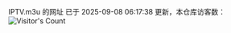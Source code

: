 IPTV.m3u 的网址 已于 2025-09-08 06:17:38 更新，本仓库访客数：![Visitor's Count](https://profile-counter.glitch.me/hero1898_tv/count.svg)
